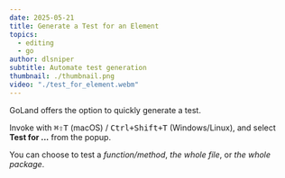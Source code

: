 ```yaml
---
date: 2025-05-21
title: Generate a Test for an Element
topics:
  - editing
  - go
author: dlsniper
subtitle: Automate test generation
thumbnail: ./thumbnail.png
video: "./test_for_element.webm"
---
```


GoLand offers the option to quickly generate a test.

Invoke with <kbd>⌘⇧T</kbd> (macOS) / <kbd>Ctrl+Shift+T</kbd> (Windows/Linux), and select **Test for ...** from the popup.

You can choose to test a _function/method_, _the whole file_, or _the whole package_.

